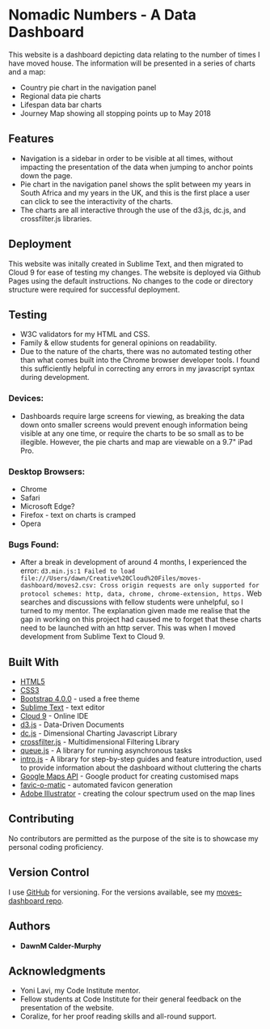 # Nomadic Numbers - A Data Dashboard

This website is a dashboard depicting data relating to the number of times I have moved house.
The information will be presented in a series of charts and a map:
* Country pie chart in the navigation panel
* Regional data pie charts
* Lifespan data bar charts
* Journey Map showing all stopping points up to May 2018

## Features

* Navigation is a sidebar in order to be visible at all times, without impacting the presentation of the data when jumping to anchor points down the page.
* Pie chart in the navigation panel shows the split between my years in South Africa and my years in the UK, and this is the first place a user can click to see the interactivity of the charts. 
* The charts are all interactive through the use of the d3.js, dc.js, and crossfilter.js libraries.

## Deployment

This website was initally created in Sublime Text, and then migrated to Cloud 9 for ease of testing my changes.  The website is deployed via Github Pages using the default instructions.  No changes to the code or directory structure were required for successful deployment.

## Testing

* W3C validators for my HTML and CSS.
* Family & ellow students for general opinions on readability.
* Due to the nature of the charts, there was no automated testing other than what comes built into the Chrome browser developer tools.  I found this sufficiently helpful in correcting any errors in my javascript syntax during development.

### Devices:

* Dashboards require large screens for viewing, as breaking the data down onto smaller screens would prevent enough information being visible at any one time, or require the charts to be so small as to be illegible.  However, the pie charts and map are viewable on a 9.7" iPad Pro.

### Desktop Browsers:
* Chrome
* Safari
* Microsoft Edge?
* Firefox - text on charts is cramped
* Opera

### Bugs Found:
* After a break in development of around 4 months, I experienced the error:
`d3.min.js:1 Failed to load file:///Users/dawn/Creative%20Cloud%20Files/moves-dashboard/moves2.csv: Cross origin requests are only supported for protocol schemes: http, data, chrome, chrome-extension, https.`
Web searches and discussions with fellow students were unhelpful, so I turned to my mentor.  The explanation given made me realise that the gap in working on this project had caused me to forget that these charts need to be launched with an http server.  This was when I moved development from Sublime Text to Cloud 9.

## Built With

* [HTML5](https://getbootstrap.com/docs/3.3/)
* [CSS3](https://www.w3schools.com/css/)
* [Bootstrap 4.0.0](https://getbootstrap.com/docs/4.0/getting-started/introduction/) - used a free theme
* [Sublime Text](https://www.sublimetext.com) - text editor
* [Cloud 9]() - Online IDE
* [d3.js](https://d3js.org) - Data-Driven Documents
* [dc.js](https://dc-js.github.io/dc.js/) - Dimensional Charting Javascript Library
* [crossfilter.js](http://animateddata.co.uk/articles/crossfilter/) - Multidimensional Filtering Library
* [queue.js](https://bl.ocks.org/mbostock/1696080) - A library for running asynchronous tasks
* [intro.js](https://introjs.com/) - A library for step-by-step guides and feature introduction, used to provide information about the dashboard without cluttering the charts
* [Google Maps API](https://cloud.google.com/maps-platform/) - Google product for creating customised maps
* [favic-o-matic](http://www.favicomatic.com) - automated favicon generation
* [Adobe Illustrator](https://www.adobe.com/uk/products/illustrator.html?sdid=V6NZKW2K&mv=search&s_kwcid=AL!3085!3!247459081366!b!!g!!%2Billustrator%20%2Badobe&ef_id=WpAeRQAAAIfFvxhn:20180223135933:s) - creating the colour spectrum used on the map lines

## Contributing

No contributors are permitted as the purpose of the site is to showcase my personal coding proficiency.

## Version Control

I use [GitHub](https://github.com) for versioning. For the versions available, see my [moves-dashboard repo](https://github.com/DawnM/moves-dashboard). 

## Authors

* **DawnM Calder-Murphy**

## Acknowledgments

* Yoni Lavi, my Code Institute mentor.
* Fellow students at Code Institute for their general feedback on the presentation of the website.
* Coralize, for her proof reading skills and all-round support.